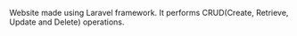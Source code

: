 Website made using Laravel framework.
It performs CRUD(Create, Retrieve, Update and Delete) operations.
